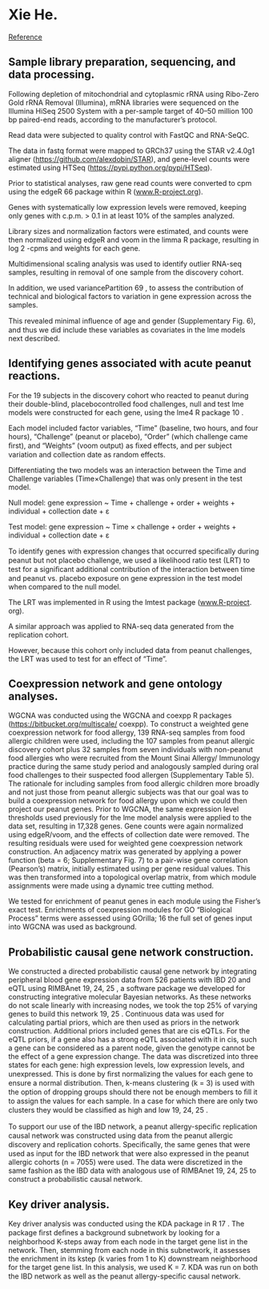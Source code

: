 # Xie He.
[Reference](https://www.ncbi.nlm.nih.gov/pmc/articles/PMC5715016/pdf/41467_2017_Article_2188.pdf)
## Sample library preparation, sequencing, and data processing.

Following depletion of mitochondrial and cytoplasmic rRNA using Ribo-Zero Gold rRNA Removal (Illumina), mRNA libraries were sequenced on the Illumina HiSeq 2500 System with a per-sample target of 40–50 million 100 bp paired-end reads, according to the manufacturer’s protocol. 

Read data were subjected to quality control with FastQC and RNA-SeQC. 

The data in fastq format were mapped to GRCh37 using the STAR v2.4.0g1 aligner (https://github.com/alexdobin/STAR), and gene-level counts were estimated using HTSeq (https://pypi.python.org/pypi/HTSeq).

Prior to statistical analyses, raw gene read counts were converted to cpm using the edgeR 66 package within R (www.R-project.org). 

Genes with systematically low expression levels were removed, keeping only genes with c.p.m. > 0.1 in at least 10% of the samples analyzed. 

Library sizes and normalization factors were estimated, and counts were then normalized using edgeR and voom in the limma R package, resulting in log 2 -cpms and weights for each gene. 

Multidimensional scaling analysis was used to identify outlier RNA-seq samples, resulting in removal of one sample from the discovery cohort. 

In addition, we used variancePartition 69 , to assess the contribution of technical and biological factors to variation in gene expression across the samples. 

This revealed minimal inﬂuence of age and gender (Supplementary Fig. 6), and thus we did include these variables as covariates in the lme models next described.

## Identifying genes associated with acute peanut reactions. 

For the 19 subjects in the discovery cohort who reacted to peanut during their double-blind, placebocontrolled food challenges, null and test lme models were constructed for each gene, using the lme4 R package 10 . 

Each model included factor variables, “Time” (baseline, two hours, and four hours), “Challenge” (peanut or placebo), “Order” (which challenge came ﬁrst), and “Weights” (voom output) as ﬁxed effects, and per subject variation and collection date as random effects. 

Differentiating the two models was an interaction between the Time and Challenge variables (Time×Challenge) that was only present in the test model.

Null model: gene expression ~ Time + challenge + order + weights + individual + collection date + ε

Test model: gene expression ~ Time × challenge + order + weights + individual + collection date + ε

To identify genes with expression changes that occurred speciﬁcally during peanut but not placebo challenge, we used a likelihood ratio test (LRT) to test for a signiﬁcant additional contribution of the interaction between time and peanut vs. placebo exposure on gene expression in the test model when compared to the null model. 

The LRT was implemented in R using the lmtest package (www.R-project. org).

A similar approach was applied to RNA-seq data generated from the replication cohort. 

However, because this cohort only included data from peanut challenges, the LRT was used to test for an effect of “Time”.

## Coexpression network and gene ontology analyses. 
WGCNA was conducted using the WGCNA and coexpp R packages (https://bitbucket.org/multiscale/ coexpp). To construct a weighted gene coexpression network for food allergy, 139 RNA-seq samples from food allergic children were used, including the 107 samples from peanut allergic discovery cohort plus 32 samples from seven individuals with non-peanut food allergies who were recruited from the Mount Sinai Allergy/ Immunology practice during the same study period and analogously sampled during oral food challenges to their suspected food allergen (Supplementary Table 5). The rationale for including samples from food allergic children more broadly and not just those from peanut allergic subjects was that our goal was to build a coexpression network for food allergy upon which we could then project our peanut genes. Prior to WGCNA, the same expression level thresholds used previously for the lme model analysis were applied to the data set, resulting in 17,328 genes. Gene counts were again normalized using edgeR/voom, and the effects of collection date were removed. The resulting residuals were used for weighted gene coexpression network construction. An adjacency matrix was generated by applying a power function (beta = 6; Supplementary Fig. 7) to a pair-wise gene correlation (Pearson’s) matrix, initially estimated using per gene residual values. This was then transformed into a topological overlap matrix, from which module assignments were made using a dynamic tree cutting method.

We tested for enrichment of peanut genes in each module using the Fisher’s exact test. Enrichments of coexpression modules for GO “Biological Process” terms were assessed using GOrilla; 16 the full set of genes input into WGCNA was used as background.

## Probabilistic causal gene network construction. 

We constructed a directed probabilistic causal gene network by integrating peripheral blood gene expression data from 526 patients with IBD 20 and eQTL using RIMBAnet 19, 24, 25 , a software package we developed for constructing integrative molecular Bayesian networks. As these networks do not scale linearly with increasing nodes, we took the top 25% of varying genes to build this network 19, 25 . Continuous data was used for calculating partial priors, which are then used as priors in the network construction. Additional priors included genes that are cis eQTLs. For the eQTL priors, if a gene also has a strong eQTL associated with it in cis, such a gene can be considered as a parent node, given the genotype cannot be the effect of a gene expression change. The data was discretized into three states for each gene: high expression levels, low expression levels, and unexpressed. This is done by ﬁrst normalizing the values for each gene to ensure a normal distribution. Then, k-means clustering (k = 3) is used with the option of dropping groups should there not be enough members to ﬁll it to assign the values for each sample. In a case for which there are only two clusters they would be classiﬁed as high and low 19, 24, 25 .

To support our use of the IBD network, a peanut allergy-speciﬁc replication causal network was constructed using data from the peanut allergic discovery and replication cohorts. Speciﬁcally, the same genes that were used as input for the IBD network that were also expressed in the peanut allergic cohorts (n = 7055) were used. The data were discretized in the same fashion as the IBD data with analogous use of RIMBAnet 19, 24, 25 to construct a probabilistic causal network.

## Key driver analysis. 

Key driver analysis was conducted using the KDA package in R 17 . The package ﬁrst deﬁnes a background subnetwork by looking for a neighborhood K-steps away from each node in the target gene list in the network. Then, stemming from each node in this subnetwork, it assesses the enrichment in its kstep (k varies from 1 to K) downstream neighborhood for the target gene list. In this analysis, we used K = 7. KDA was run on both the IBD network as well as the peanut allergy-speciﬁc causal network.


